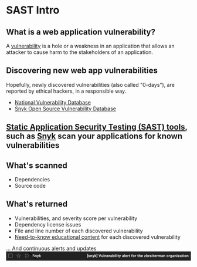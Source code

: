 # SAST Intro


## What is a web application vulnerability?

A [vulnerability](https://owasp.org/www-community/vulnerabilities/) is a hole or a weakness in an application that allows an attacker to cause harm to the stakeholders of an application.


## Discovering new web app vulnerabilities

Hopefully, newly discovered vulnerabilities (also called "0-days"), are reported by ethical hackers, in a responsible way.

* [National Vulnerability Database](https://nvd.nist.gov)
* [Snyk Open Source Vulnerability Database](https://security.snyk.io)

## [Static Application Security Testing (SAST) tools](https://owasp.org/www-community/Source_Code_Analysis_Tools), such as [Snyk](https://snyk.io/) scan your applications for known vulnerabilities


## What's scanned

* Dependencies
* Source code

## What's returned

* Vulnerabilities, and severity score per vulnerability
* Dependency license issues
* File and line number of each discovered vulnerability
* [Need-to-know educational content](https://learn.snyk.io/) for each discovered vulnerability


... And continuous alerts and updates ![](/images/snyk-vulnerability-email-alert.png)
